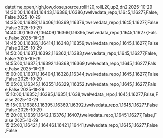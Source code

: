 datetime,open,high,low,close,source,rollH20,rollL20,up2,dn2
2025-10-29 14:30:00,1.1643,1.16443,1.16386,1.16386,twelvedata_repo,1.1645,1.16277,False,False
2025-10-29 14:35:00,1.16387,1.16406,1.16369,1.16376,twelvedata_repo,1.1645,1.16277,False,False
2025-10-29 14:40:00,1.16379,1.16409,1.16366,1.16395,twelvedata_repo,1.1645,1.16277,False,False
2025-10-29 14:45:00,1.16386,1.16414,1.16348,1.16359,twelvedata_repo,1.1645,1.16277,False,False
2025-10-29 14:50:00,1.1637,1.16392,1.16362,1.16383,twelvedata_repo,1.1645,1.16277,False,False
2025-10-29 14:55:00,1.16375,1.16392,1.16368,1.16369,twelvedata_repo,1.1645,1.16277,False,False
2025-10-29 15:00:00,1.16371,1.16404,1.16328,1.16344,twelvedata_repo,1.1645,1.16277,False,False
2025-10-29 15:05:00,1.16345,1.16355,1.16329,1.16352,twelvedata_repo,1.1645,1.16277,False,False
2025-10-29 15:10:00,1.16352,1.16395,1.16351,1.1638,twelvedata_repo,1.1645,1.16277,False,False
2025-10-29 15:15:00,1.16385,1.16395,1.16369,1.16392,twelvedata_repo,1.1645,1.16277,False,False
2025-10-29 15:20:00,1.1639,1.1642,1.16376,1.16407,twelvedata_repo,1.1645,1.16277,False,False
2025-10-29 15:25:00,1.16424,1.16446,1.16421,1.16441,twelvedata_repo,1.1645,1.16277,False,False
